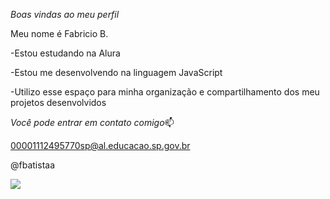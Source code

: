 
*Boas vindas ao meu perfil*

Meu nome é Fabricio B.

-Estou estudando na Alura

-Estou me desenvolvendo na linguagem JavaScript

-Utilizo esse espaço para minha organização e compartilhamento dos meu projetos desenvolvidos


*Você pode entrar em contato comigo*📫

00001112495770sp@al.educacao.sp.gov.br

@fbatistaa






![](https://1.bp.blogspot.com/--o_TmvpIytg/U_IEJU6FseI/AAAAAAAAKrc/Fk9_U_2NOTE/s1600/Charmander%2B1.gif)
